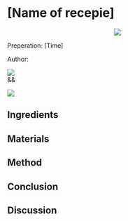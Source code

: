 # [Name of recepie]
<p align="center">
<img src="example.png" />
</p>

Preperation: [Time]

Author:

<a href="https://discord.com"><img src="https://img.shields.io/badge/Discord-Drillenissen%234268-25?style=for-the-badge&logo=discord" /> </a>  
&&

<a href="https://discord.com"><img src="https://img.shields.io/badge/Discord-Eden%237480-25?style=for-the-badge&logo=discord" /> </a>  


## Ingredients

## Materials

## Method

## Conclusion

## Discussion

